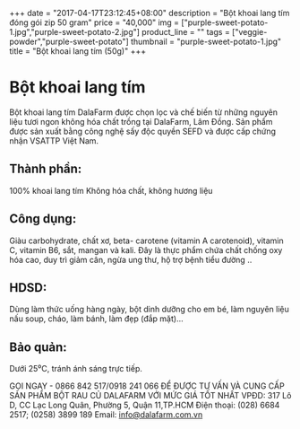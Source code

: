 +++
date = "2017-04-17T23:12:45+08:00"
description = "Bột khoai lang tím đóng gói zip 50 gram"
price = "40,000"
img = ["purple-sweet-potato-1.jpg","purple-sweet-potato-2.jpg"]
product_line = ""
tags = ["veggie-powder","purple-sweet-potato"]
thumbnail = "purple-sweet-potato-1.jpg"
title = "Bột khoai lang tím (50g)"
+++

# Bột khoai lang tím

Bột khoai lang tím DalaFarm được chọn lọc và chế biến từ những nguyên 
liệu tươi ngon không hóa chất trồng tại DalaFarm, Lâm Đồng. Sản phẩm 
được sản xuất bằng công nghệ sấy độc quyền SEFD và được cấp chứng 
nhận VSATTP Việt Nam.

## Thành phần: 
100% khoai lang tím 
Không hóa chất, không hương liệu

## Công dụng: 
Giàu carbohydrate, chất xơ, beta-
carotene (vitamin A carotenoid), 
vitamin C, vitamin B6, sắt, mangan 
và kali. Đây là thực phẩm chứa chất
chống oxy hóa cao, duy trì giảm cân, 
ngừa ung thư, hộ trợ bệnh tiểu đường ..

## HDSD:  
Dùng làm thức uống hàng ngày, 
bột dinh dưỡng cho em bé, làm 
nguyên liệu nấu soup, cháo, làm 
bánh, làm đẹp (đắp mặt)…


## Bảo quản: 
Dưới 25⁰C, tránh ánh sáng trực tiếp.

GỌI NGAY -  0866 842 517/0918 241 066
ĐỂ ĐƯỢC TƯ VẤN VÀ CUNG CẤP SẢN PHẨM 
BỘT RAU CỦ DALAFARM VỚI MỨC GIÁ TỐT NHẤT
VPĐD: 317 Lô D, CC Lạc Long Quân, Phường 5, 
Quận 11,TP.HCM
Điện thoại: (028) 6684 2517; (0258) 3899 189
Email: info@dalafarm.com.vn
